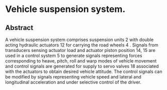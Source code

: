 # Vehicle suspension system.

## Abstract
A vehicle suspension system comprises suspension units 2 with double acting hydraulic actuators 12 for carrying the road wheels 4 . Signals from transducers sensing actuator load and actuator piston position 14, 15 are used in a control system 5 to generate signals representing forces corresponding to heave, pitch, roll and warp modes of vehicle movement and control signals are generated for supply to servo valves 18 associated with the actuators to obtain desired vehicle attitude. The control signals can be modified by signals representing vehicle speed and lateral and longitudinal acceleration and under selective control of the driver.